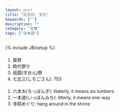 ```yaml
---
layout: post
title: "記念日: 文化"
keywords: [""]
description: ""
category: "言葉"
tags: ["日本語"]
---
```

{% include JB/setup %}

####
1. 葵祭
2. 時代祭り
3. 祇園(ぎおん)祭
4. 七五三(しちごさん): 753


####
1. 六本木(ろっぽんぎ): litaterly, it means six lumbers. 
2. 一本道(いっぽんみち): litterly, it means one-way
3. 寺院めぐり: hang around in the shrine




